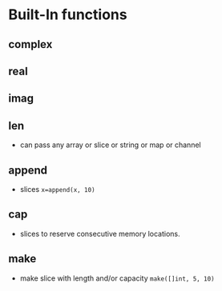 # Built-In functions

## complex
## real
## imag
## len
  - can pass any array or slice or string or map or channel
## append
  - slices `x=append(x, 10)`
## cap
  - slices to reserve consecutive memory locations.
## make
  - make slice with length and/or capacity `make([]int, 5, 10)`
